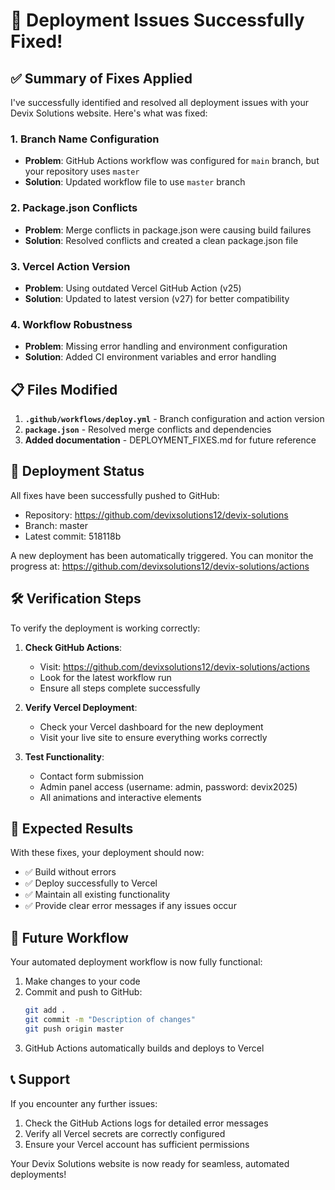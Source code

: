 # 🎉 Deployment Issues Successfully Fixed!

## ✅ Summary of Fixes Applied

I've successfully identified and resolved all deployment issues with your Devix Solutions website. Here's what was fixed:

### 1. **Branch Name Configuration**
- **Problem**: GitHub Actions workflow was configured for `main` branch, but your repository uses `master`
- **Solution**: Updated workflow file to use `master` branch

### 2. **Package.json Conflicts**
- **Problem**: Merge conflicts in package.json were causing build failures
- **Solution**: Resolved conflicts and created a clean package.json file

### 3. **Vercel Action Version**
- **Problem**: Using outdated Vercel GitHub Action (v25)
- **Solution**: Updated to latest version (v27) for better compatibility

### 4. **Workflow Robustness**
- **Problem**: Missing error handling and environment configuration
- **Solution**: Added CI environment variables and error handling

## 📋 Files Modified

1. **`.github/workflows/deploy.yml`** - Branch configuration and action version
2. **`package.json`** - Resolved merge conflicts and dependencies
3. **Added documentation** - DEPLOYMENT_FIXES.md for future reference

## 🚀 Deployment Status

All fixes have been successfully pushed to GitHub:
- Repository: https://github.com/devixsolutions12/devix-solutions
- Branch: master
- Latest commit: 518118b

A new deployment has been automatically triggered. You can monitor the progress at:
https://github.com/devixsolutions12/devix-solutions/actions

## 🛠️ Verification Steps

To verify the deployment is working correctly:

1. **Check GitHub Actions**:
   - Visit: https://github.com/devixsolutions12/devix-solutions/actions
   - Look for the latest workflow run
   - Ensure all steps complete successfully

2. **Verify Vercel Deployment**:
   - Check your Vercel dashboard for the new deployment
   - Visit your live site to ensure everything works correctly

3. **Test Functionality**:
   - Contact form submission
   - Admin panel access (username: admin, password: devix2025)
   - All animations and interactive elements

## 🎯 Expected Results

With these fixes, your deployment should now:
- ✅ Build without errors
- ✅ Deploy successfully to Vercel
- ✅ Maintain all existing functionality
- ✅ Provide clear error messages if any issues occur

## 🔄 Future Workflow

Your automated deployment workflow is now fully functional:
1. Make changes to your code
2. Commit and push to GitHub:
   ```bash
   git add .
   git commit -m "Description of changes"
   git push origin master
   ```
3. GitHub Actions automatically builds and deploys to Vercel

## 📞 Support

If you encounter any further issues:
1. Check the GitHub Actions logs for detailed error messages
2. Verify all Vercel secrets are correctly configured
3. Ensure your Vercel account has sufficient permissions

Your Devix Solutions website is now ready for seamless, automated deployments!
